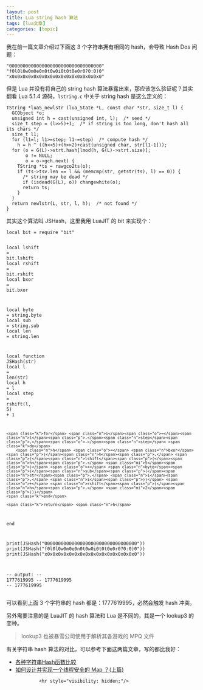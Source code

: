 ```yaml
---
layout: post
title: Lua string hash 算法  
tags: [lua文章]
categories: [topic]
---
```

<p>我在前一篇文章介绍过下面这 3 个字符串拥有相同的 hash，会导致 Hash Dos 问题：</p>

<div class="language-lua highlighter-rouge"><div class="highlight"><pre class="highlight"><code><span class="s2">&#34;0000000000000000000000000000000000&#34;</span>
<span class="s2">&#34;f0l0l0w0m0e0n0t0w0i0t0t0e0r0?0:0)0&#34;</span>
<span class="s2">&#34;x0x0x0x0x0x0x0x0x0x0x0x0x0x0x0x0x0&#34;</span>
</code></pre></div></div>

<p>但是 Lua 并没有将自己的 string hash 算法暴露出来，那应该怎么验证呢？其实翻看 Lua 5.1.4 源码，<code class="highlighter-rouge">lstring.c</code> 中关于 string hash 是这么定义的：</p>

<div class="language-c highlighter-rouge"><div class="highlight"><pre class="highlight"><code><span class="n">TString</span> <span class="o">*</span><span class="nf">luaS_newlstr</span> <span class="p">(</span><span class="n">lua_State</span> <span class="o">*</span><span class="n">L</span><span class="p">,</span> <span class="k">const</span> <span class="kt">char</span> <span class="o">*</span><span class="n">str</span><span class="p">,</span> <span class="kt">size_t</span> <span class="n">l</span><span class="p">)</span> <span class="p">{</span>
  <span class="n">GCObject</span> <span class="o">*</span><span class="n">o</span><span class="p">;</span>
  <span class="kt">unsigned</span> <span class="kt">int</span> <span class="n">h</span> <span class="o">=</span> <span class="n">cast</span><span class="p">(</span><span class="kt">unsigned</span> <span class="kt">int</span><span class="p">,</span> <span class="n">l</span><span class="p">);</span>  <span class="cm">/* seed */</span>
  <span class="kt">size_t</span> <span class="n">step</span> <span class="o">=</span> <span class="p">(</span><span class="n">l</span><span class="o">&gt;&gt;</span><span class="mi">5</span><span class="p">)</span><span class="o">+</span><span class="mi">1</span><span class="p">;</span>  <span class="cm">/* if string is too long, don&#39;t hash all its chars */</span>
  <span class="kt">size_t</span> <span class="n">l1</span><span class="p">;</span>
  <span class="k">for</span> <span class="p">(</span><span class="n">l1</span><span class="o">=</span><span class="n">l</span><span class="p">;</span> <span class="n">l1</span><span class="o">&gt;=</span><span class="n">step</span><span class="p">;</span> <span class="n">l1</span><span class="o">-=</span><span class="n">step</span><span class="p">)</span>  <span class="cm">/* compute hash */</span>
    <span class="n">h</span> <span class="o">=</span> <span class="n">h</span> <span class="o">^</span> <span class="p">((</span><span class="n">h</span><span class="o">&lt;&lt;</span><span class="mi">5</span><span class="p">)</span><span class="o">+</span><span class="p">(</span><span class="n">h</span><span class="o">&gt;&gt;</span><span class="mi">2</span><span class="p">)</span><span class="o">+</span><span class="n">cast</span><span class="p">(</span><span class="kt">unsigned</span> <span class="kt">char</span><span class="p">,</span> <span class="n">str</span><span class="p">[</span><span class="n">l1</span><span class="o">-</span><span class="mi">1</span><span class="p">]));</span>
  <span class="k">for</span> <span class="p">(</span><span class="n">o</span> <span class="o">=</span> <span class="n">G</span><span class="p">(</span><span class="n">L</span><span class="p">)</span><span class="o">-&gt;</span><span class="n">strt</span><span class="p">.</span><span class="n">hash</span><span class="p">[</span><span class="n">lmod</span><span class="p">(</span><span class="n">h</span><span class="p">,</span> <span class="n">G</span><span class="p">(</span><span class="n">L</span><span class="p">)</span><span class="o">-&gt;</span><span class="n">strt</span><span class="p">.</span><span class="n">size</span><span class="p">)];</span>
       <span class="n">o</span> <span class="o">!=</span> <span class="nb">NULL</span><span class="p">;</span>
       <span class="n">o</span> <span class="o">=</span> <span class="n">o</span><span class="o">-&gt;</span><span class="n">gch</span><span class="p">.</span><span class="n">next</span><span class="p">)</span> <span class="p">{</span>
    <span class="n">TString</span> <span class="o">*</span><span class="n">ts</span> <span class="o">=</span> <span class="n">rawgco2ts</span><span class="p">(</span><span class="n">o</span><span class="p">);</span>
    <span class="k">if</span> <span class="p">(</span><span class="n">ts</span><span class="o">-&gt;</span><span class="n">tsv</span><span class="p">.</span><span class="n">len</span> <span class="o">==</span> <span class="n">l</span> <span class="o">&amp;&amp;</span> <span class="p">(</span><span class="n">memcmp</span><span class="p">(</span><span class="n">str</span><span class="p">,</span> <span class="n">getstr</span><span class="p">(</span><span class="n">ts</span><span class="p">),</span> <span class="n">l</span><span class="p">)</span> <span class="o">==</span> <span class="mi">0</span><span class="p">))</span> <span class="p">{</span>
      <span class="cm">/* string may be dead */</span>
      <span class="k">if</span> <span class="p">(</span><span class="n">isdead</span><span class="p">(</span><span class="n">G</span><span class="p">(</span><span class="n">L</span><span class="p">),</span> <span class="n">o</span><span class="p">))</span> <span class="n">changewhite</span><span class="p">(</span><span class="n">o</span><span class="p">);</span>
      <span class="k">return</span> <span class="n">ts</span><span class="p">;</span>
    <span class="p">}</span>
  <span class="p">}</span>
  <span class="k">return</span> <span class="n">newlstr</span><span class="p">(</span><span class="n">L</span><span class="p">,</span> <span class="n">str</span><span class="p">,</span> <span class="n">l</span><span class="p">,</span> <span class="n">h</span><span class="p">);</span>  <span class="cm">/* not found */</span>
<span class="p">}</span>
</code></pre></div></div>

<p>其实这个算法叫 JSHash，这里我用 LuaJIT 的 bit 来实现个：</p>

<div class="language-lua highlighter-rouge"><div class="highlight"><pre class="highlight"><code><span class="kd">local</span> <span class="n">bit</span> <span class="o">=</span> <span class="nb">require</span> <span class="s2">&#34;bit&#34;</span>

<span class="kd">local</span> <span class="n">lshift</span> <span class="o">=</span> <span class="n">bit</span><span class="p">.</span><span class="n">lshift</span>
<span class="kd">local</span> <span class="n">rshift</span> <span class="o">=</span> <span class="n">bit</span><span class="p">.</span><span class="n">rshift</span>
<span class="kd">local</span> <span class="n">bxor</span> <span class="o">=</span> <span class="n">bit</span><span class="p">.</span><span class="n">bxor</span>

<span class="kd">local</span> <span class="n">byte</span> <span class="o">=</span> <span class="nb">string.byte</span>
<span class="kd">local</span> <span class="n">sub</span> <span class="o">=</span> <span class="nb">string.sub</span>
<span class="kd">local</span> <span class="n">len</span> <span class="o">=</span> <span class="nb">string.len</span>

<span class="kd">local</span> <span class="k">function</span> <span class="nf">JSHash</span><span class="p">(</span><span class="n">str</span><span class="p">)</span>
    <span class="kd">local</span> <span class="n">l</span> <span class="o">=</span> <span class="n">len</span><span class="p">(</span><span class="n">str</span><span class="p">)</span>
    <span class="kd">local</span> <span class="n">h</span> <span class="o">=</span> <span class="n">l</span>
    <span class="kd">local</span> <span class="n">step</span> <span class="o">=</span> <span class="n">rshift</span><span class="p">(</span><span class="n">l</span><span class="p">,</span> <span class="mi">5</span><span class="p">)</span> <span class="o">+</span> <span class="mi">1</span>

    <span class="k">for</span> <span class="n">i</span><span class="o">=</span><span class="n">l</span><span class="p">,</span><span class="n">step</span><span class="p">,</span><span class="o">-</span><span class="n">step</span> <span class="k">do</span>
        <span class="n">h</span> <span class="o">=</span> <span class="n">bxor</span><span class="p">(</span><span class="n">h</span><span class="p">,</span> <span class="p">(</span><span class="n">lshift</span><span class="p">(</span><span class="n">h</span><span class="p">,</span> <span class="mi">5</span><span class="p">)</span> <span class="o">+</span> <span class="n">byte</span><span class="p">(</span><span class="n">sub</span><span class="p">(</span><span class="n">str</span><span class="p">,</span> <span class="n">i</span><span class="p">,</span> <span class="n">i</span><span class="p">))</span> <span class="o">+</span> <span class="n">rshift</span><span class="p">(</span><span class="n">h</span><span class="p">,</span> <span class="mi">2</span><span class="p">)))</span>
    <span class="k">end</span>

    <span class="k">return</span> <span class="n">h</span>
<span class="k">end</span>

<span class="nb">print</span><span class="p">(</span><span class="n">JSHash</span><span class="p">(</span><span class="s2">&#34;0000000000000000000000000000000000&#34;</span><span class="p">))</span>
<span class="nb">print</span><span class="p">(</span><span class="n">JSHash</span><span class="p">(</span><span class="s2">&#34;f0l0l0w0m0e0n0t0w0i0t0t0e0r0?0:0)0&#34;</span><span class="p">))</span>
<span class="nb">print</span><span class="p">(</span><span class="n">JSHash</span><span class="p">(</span><span class="s2">&#34;x0x0x0x0x0x0x0x0x0x0x0x0x0x0x0x0x0&#34;</span><span class="p">))</span>

<span class="c1">-- output:</span>
<span class="c1">-- 1777619995</span>
<span class="c1">-- 1777619995</span>
<span class="c1">-- 1777619995</span>
</code></pre></div></div>

<p>可以看到上面 3 个字符串的 hash 都是：1777619995，必然会触发 hash 冲突。</p>

<p>另外需要注意的是 LuaJIT 的 hash 算法和 Lua 是不同的，其是一个 lookup3 的变种。</p>

<blockquote>
  <p>lookup3 也被暴雪公司使用于解析其各游戏的 MPQ 文件</p>
</blockquote>

<p>有关字符串 hash 算法的对比，可以参考下面这两篇文章，写的都比我好：</p>

<ul>
  <li><a href="https://www.byvoid.com/zhs/blog/string-hash-compare">各种字符串Hash函数比较</a></li>
  <li><a href="https://halfrost.com/go_map_chapter_one/">如何设计并实现一个线程安全的 Map ？(上篇)</a></li>
</ul>


                <hr style="visibility: hidden;"/>